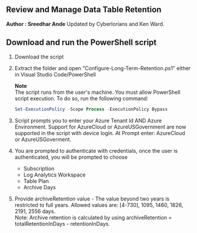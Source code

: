 ## Review and Manage Data Table Retention
**Author : Sreedhar Ande** Updated by Cyberlorians and Ken Ward.

## Download and run the PowerShell script

1. Download the script 
  
   
2. Extract the folder and open "Configure-Long-Term-Retention.ps1" either in Visual Studio Code/PowerShell

   **Note**  
   The script runs from the user's machine. You must allow PowerShell script execution. To do so, run the following command:
   
   ```PowerShell
   Set-ExecutionPolicy -Scope Process -ExecutionPolicy Bypass  
   ```  
3. Script prompts you to enter your Azure Tenant Id AND Azure Environment. Support for AzureCloud or AzureUSGovernment are now supported in the script with device login. 
At Prompt enter: AzureCloud or AzureUSGoverment.

4. You are prompted to authenticate with credentials, once the user is authenticated, you will be prompted to choose 
	- Subscription
	- Log Analytics Workspace
	- Table Plan
	- Archive Days

5.	Provide archiveRetention value - The value beyond two years is restricted to full years. Allowed values are: [4-730], 1095, 1460, 1826, 2191, 2556 days.  
	Note: Archive retention is calculated by using archiveRetention = totalRetentionInDays - retentionInDays.
